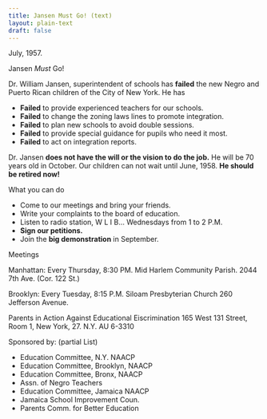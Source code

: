 ```yaml
---
title: Jansen Must Go! (text)
layout: plain-text
draft: false
---
```


July, 1957.

Jansen *Must* Go!

Dr. William Jansen, superintendent of schools has **failed** the new Negro and Puerto Rican children of the City of New York. He has

- **Failed** to provide experienced teachers for our schools.
- **Failed** to change the zoning laws lines to promote integration.
- **Failed** to plan new schools to avoid double sessions.
- **Failed** to provide special guidance for pupils who need it most.
- **Failed** to act on integration reports.

Dr. Jansen **does not have the will or the vision to do the job.** He will be 70 years old in October. Our children can not wait until June, 1958. **He should be retired now!**

What you can do

- Come to our meetings and bring your friends.
- Write your complaints to the board of education.
- Listen to radio station, W L I B... Wednesdays from 1 to 2 P.M.
- **Sign our petitions.**
- Join the **big demonstration** in September.

Meetings

Manhattan:
Every Thursday, 8:30 PM.
Mid Harlem Community Parish.
2044 7th Ave. (Cor. 122 St.)

Brooklyn:
Every Tuesday, 8:15 P.M.
Siloam Presbyterian Church
260 Jefferson Avenue.

Parents in Action Against Educational Eiscrimination
165 West 131 Street, Room 1, New York, 27. N.Y. AU 6-3310

Sponsored by:
(partial List)

- Education Committee, N.Y. NAACP
- Education Committee, Brooklyn, NAACP
- Education Committee, Bronx, NAACP
- Assn. of Negro Teachers
- Education Committee, Jamaica NAACP
- Jamaica School Improvement Coun.
- Parents Comm. for Better Education
